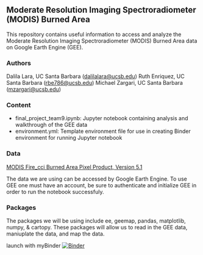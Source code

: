 ## Moderate Resolution Imaging Spectroradiometer (MODIS) Burned Area 
This repository contains useful information to access and analyze the Moderate Resolution Imaging Spectroradiometer (MODIS) Burned Area data on Google Earth Engine (GEE).

### Authors
Dalila Lara, UC Santa Barbara (dalilalara@ucsb.edu)
Ruth Enriquez, UC Santa Barbara (rbe786@ucsb.edu) 
Michael Zargari, UC Santa Barbara (mzargari@ucsb.edu)

### Content
- final_project_team9.ipynb: Jupyter notebook containing analysis and walkthrough of the GEE data
- environment.yml: Template environment file for use in creating Binder environment for running Jupyter notebook

### Data
<a href="https://developers.google.com/earth-engine/datasets/catalog/ESA_CCI_FireCCI_5_1#dois" >MODIS Fire_cci Burned Area Pixel Product, Version 5.1 </a>

The data we are using can be accessed by Google Earth Engine. To use GEE one must have an account, be sure to authenticate and initialize GEE in order to run the notebook successfuly. 

### Packages 
The packages we will be using include ee, geemap, pandas, matplotlib, numpy, & cartopy. These packages will allow us to read in the GEE data, maniuplate the data, and map the data. 


launch with myBinder
[![Binder](https://mybinder.org/badge.svg)](hhttps://hub.gke2.mybinder.org/user/eds220-fall2022-omework-2-team9-j5t33jgw/doc/tree/final_project_team9.ipynb<https://github.com/EDS220-Fall2022-org/homework-2-team9>)